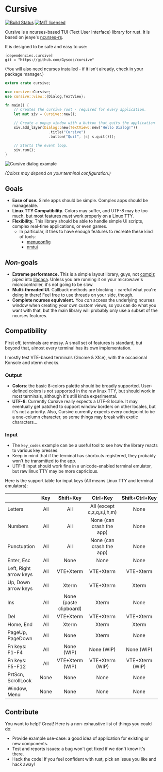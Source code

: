 # Cursive

[![Build Status](https://travis-ci.org/gyscos/Cursive.svg?branch=master)](https://travis-ci.org/gyscos/Cursive)
[![MIT licensed](https://img.shields.io/badge/license-MIT-blue.svg)](./LICENSE)

Cursive is a ncurses-based TUI (Text User Interface) library for rust. It is based on jeaye's [ncurses-rs](https://github.com/jeaye/ncurses-rs).

It is designed to be safe and easy to use:

```
[dependencies.cursive]
git = "https://github.com/Gyscos/cursive"
```

(You will also need ncurses installed - if it isn't already, check in your package manager.)

```rust
extern crate cursive;

use cursive::Cursive;
use cursive::view::{Dialog,TextView};

fn main() {
	// Creates the cursive root - required for every application.
    let mut siv = Cursive::new();

    // Create a popup window with a button that quits the application
    siv.add_layer(Dialog::new(TextView::new("Hello Dialog!"))
                    .title("Cursive")
                    .button("Quit", |s| s.quit()));

    // Starts the event loop.
    siv.run();
}
```

![Cursive dialog example](https://raw.githubusercontent.com/Gyscos/Cursive/master/doc/cursive_example.png)

_(Colors may depend on your terminal configuration.)_

## Goals

* **Ease of use.** Simle apps should be simple. Complex apps should be manageable.
* **Linux TTY Compatibility.** Colors may suffer, and UTF-8 may be too much, but most features *must* work properly on a Linux TTY.
* **Flexibility.** This library should be able to handle simple UI scripts, complex real-time applications, or even games.
    * In particular, it tries to have enough features to recreate these kind of tools:
        * [menuconfig](http://en.wikipedia.org/wiki/Menuconfig#/media/File:Linux_x86_3.10.0-rc2_Kernel_Configuration.png)
        * [nmtui](https://access.redhat.com/documentation/en-US/Red_Hat_Enterprise_Linux/7/html/Networking_Guide/sec-Configure_a_Network_Team_Using_the_Text_User_Interface_nmtui.html)

## _Non_-goals

* **Extreme performance.** This is a simple layout library, guys, not [compiz](https://www.google.com/search?q=compiz&tbm=isch) piped into [libcaca](https://www.google.com/search?q=libcaca&tbm=isch). Unless you are running it on your microwave's microcontroller, it's not going to be slow.
* **Multi-threaded UI.** Callback methods are blocking - careful what you're doing in there! Feel free to use threads on your side, though.
* **Complete ncurses equivalent.** You _can_ access the underlying ncurses window when creating your own custom views, so you can do what you want with that, but the main library will probably only use a subset of the ncurses features.

## Compatibility

First off, terminals are messy. A small set of features is standard, but beyond that, almost every terminal has its own implementation.

I mostly test VTE-based terminals (Gnome & Xfce), with the occasional Konsole and xterm checks.

### Output

* **Colors**: the basic 8-colors palette should be broadly supported. User-defined colors is not supported in the raw linux TTY, but should work in most terminals, although it's still kinda experimental.
* **UTF-8**: Currently Cursive really expects a UTF-8 locale. It may eventually get patched to support window borders on other locales, but it's not a priority.
Also, Cursive currently expects every codepoint to be a one-column character, so some things may break with exotic characters...

### Input

* The `key_codes` example can be a useful tool to see how the library reacts to various key presses.
* Keep in mind that if the terminal has shortcuts registered, they probably won't be transmitted to the app.
* UTF-8 input should work fine in a unicode-enabled terminal emulator, but raw linux TTY may be more capricious.

Here is the support table for input keys (All means Linux TTY and terminal emulators):

|                          | Key  | Shift+Key              | Ctrl+Key                   | Shift+Ctrl+Key  |
|--------------------------|:----:|:----------------------:|:--------------------------:|:---------------:|
| Letters                  | All  | All                    | All (except c,z,q,s,i,h,m) | None            |
| Numbers                  | All  | All                    | None (can crash the app)   | None            |
| Punctuation              | All  | All                    | None (can crash the app)   | None            |
| Enter, Esc               | All  | None                   | None                       | None            |
| Left, Right arrow keys   | All  | VTE+Xterm              | VTE+Xterm                  | VTE+Xterm       |
| Up, Down arrow keys      | All  | Xterm                  | VTE+Xterm                  | Xterm           |
| Ins                      | All  | None (paste clipboard) | Xterm                      | None            |
| Del                      | All  | VTE+Xterm              | VTE+Xterm                  | VTE+Xterm       |
| Home, End                | All  | Xterm                  | Xterm                      | Xterm           |
| PageUp, PageDown         | All  | None                   | Xterm                      | None            |
| Fn keys: F1-F4           | All  | None (WIP)             | None (WIP)                 | None (WIP)      |
| Fn keys: F5-F12          | All  | VTE+Xterm (WIP)        | VTE+Xterm (WIP)            | VTE+Xterm (WIP) |
| PrtScn, ScrollLock       | None | None                   | None                       | None            |
| Window, Menu             | None | None                   | None                       | None            |

## Contribute

You want to help? Great! Here is a non-exhaustive list of things you could do:

* Provide example use-case: a good idea of application for existing or new components.
* Test and reports issues: a bug won't get fixed if we don't know it's there.
* Hack the code! If you feel confident with rust, pick an issue you like and hack away!
